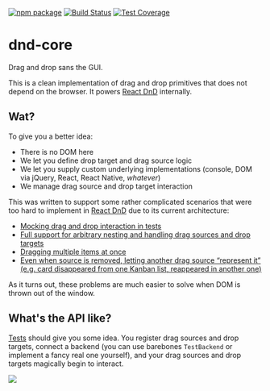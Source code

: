 [![npm package](https://img.shields.io/npm/v/dnd-core.svg?style=flat-square)](https://www.npmjs.org/package/dnd-core)
[![Build Status](https://travis-ci.org/react-dnd/dnd-core.svg?branch=main)](https://travis-ci.org/react-dnd/dnd-core)
[![Test Coverage](https://codeclimate.com/github/react-dnd/dnd-core/badges/coverage.svg)](https://codeclimate.com/github/react-dnd/dnd-core)

# dnd-core

Drag and drop sans the GUI.

This is a clean implementation of drag and drop primitives that does not depend on the browser.
It powers [React DnD](https://github.com/react-dnd/react-dnd) internally.

## Wat?

To give you a better idea:

- There is no DOM here
- We let you define drop target and drag source logic
- We let you supply custom underlying implementations (console, DOM via jQuery, React, React Native, _whatever_)
- We manage drag source and drop target interaction

This was written to support some rather complicated scenarios that were too hard to implement in [React DnD](https://github.com/react-dnd/react-dnd) due to its current architecture:

- [Mocking drag and drop interaction in tests](https://github.com/react-dnd/react-dnd/issues/55)
- [Full support for arbitrary nesting and handling drag sources and drop targets](https://github.com/react-dnd/react-dnd/issues/87)
- [Dragging multiple items at once](https://github.com/react-dnd/react-dnd/issues/14)
- [Even when source is removed, letting another drag source “represent it” (e.g. card disappeared from one Kanban list, reappeared in another one)](https://github.com/react-dnd/react-dnd/pull/64#issuecomment-76118757)

As it turns out, these problems are much easier to solve when DOM is thrown out of the window.

## What's the API like?

[Tests](https://github.com/react-dnd/dnd-core/tree/main/test) should give you some idea. You register drag sources and drop targets, connect a backend (you can use barebones `TestBackend` or implement a fancy real one yourself), and your drag sources and drop targets magically begin to interact.

![](http://i.imgur.com/6l8CpxZ.png)
